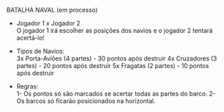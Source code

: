 BATALHA NAVAL (em processo)

- Jogador 1 x Jogador 2 <br>
O jogador 1 irá escolher as posições dos navios e o jogador 2 tentará acertá-lo!

- Tipos de Navios: <br>
 3x Porta-Aviões (4 partes) - 30 pontos após destruir
 4x Cruzadores   (3 partes) - 20 pontos após destruir
 5x Fragatas     (2 partes) - 10 pontos após destruir

- Regras: <br>
1- Os pontos só são marcados se acertar todas as partes do barco.
2- Os barcos só ficarão posicionados na horizontal.